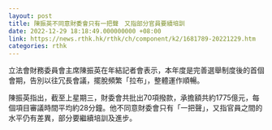 ```yaml
---
layout: post
title: 陳振英不同意財委會只有一把聲　又指部分官員要續培訓
date: 2022-12-29 18:18:49.000000000 +08:00
link: https://news.rthk.hk/rthk/ch/component/k2/1681789-20221229.htm
categories: rthk
---
```


立法會財務委員會主席陳振英在年結記者會表示，本年度是完善選舉制度後的首個會期，告別以往冗長會議，擺脫頻繁「拉布」，整體運作順暢。

陳振英指出，截至上星期三，財委會共批出70項撥款，承擔額共約1775億元，每個項目審議時間平均約28分鐘。他不同意財委會只有「一把聲」，又指官員之間的水平仍有差異，部分要繼續培訓及進步。
